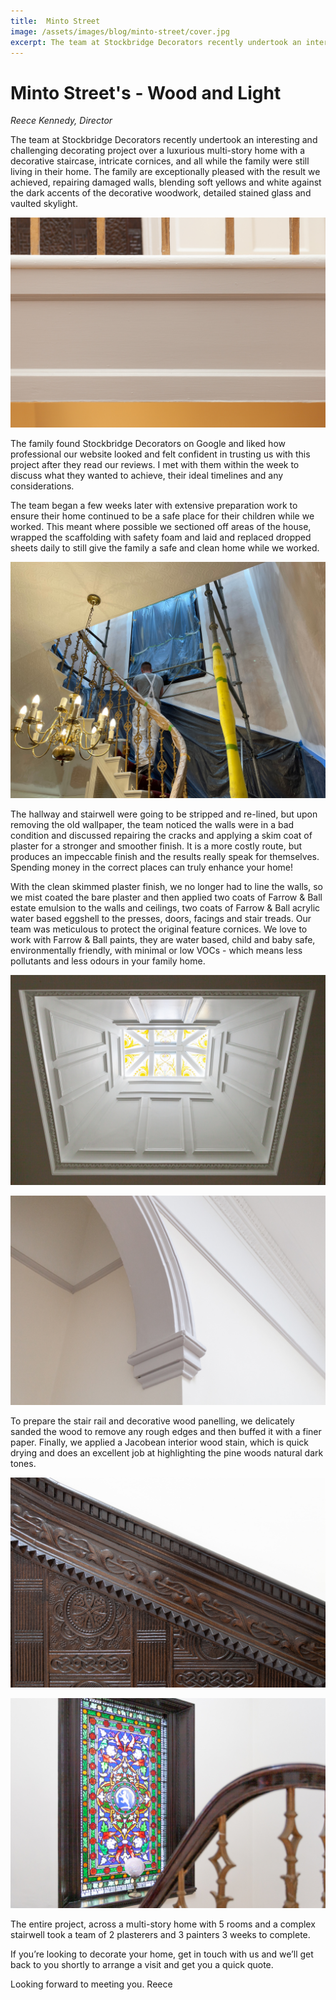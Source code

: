 ```yaml
---
title:  Minto Street
image: /assets/images/blog/minto-street/cover.jpg
excerpt: The team at Stockbridge Decorators recently undertook an interesting and challenging decorating project over a luxurious multi-story home with a decorative staircase, intricate cornices, and all while the family were still living in their home.
---
```


# Minto Street's - Wood and Light

*Reece Kennedy, Director*

The team at Stockbridge Decorators recently undertook an interesting and challenging decorating project over a luxurious multi-story home with a decorative staircase, intricate cornices, and all while the family were still living in their home. The family are exceptionally pleased with the result we achieved, repairing damaged walls, blending soft yellows and white against the dark accents of the decorative woodwork, detailed stained glass and vaulted skylight.

![](/assets/images/blog/minto-street/colours.jpg)

The family found Stockbridge Decorators on Google and liked how professional our website looked and felt confident in trusting us with this project after they read our reviews. I met with them within the week to discuss what they wanted to achieve, their ideal timelines and any considerations.

The team began a few weeks later with extensive preparation work to ensure their home continued to be a safe place for their children while we worked. This meant where possible we sectioned off areas of the house, wrapped the scaffolding with safety foam and laid and replaced dropped sheets daily to still give the family a safe and clean home while we worked.

![](/assets/images/blog/minto-street/stair_during.jpg)

The hallway and stairwell were going to be stripped and re-lined, but upon removing the old wallpaper, the team noticed the walls were in a bad condition and discussed repairing the cracks and applying a skim coat of plaster for a stronger and smoother finish. It is a more costly route, but produces an impeccable finish and the results really speak for themselves. Spending money in the correct places can truly enhance your home!

With the clean skimmed plaster finish, we no longer had to line the walls, so we mist coated the bare plaster and then applied two coats of Farrow & Ball estate emulsion to the walls and ceilings, two coats of Farrow & Ball acrylic water based eggshell to the presses, doors, facings and stair treads. Our team was meticulous to protect the original feature cornices. We love to work with Farrow & Ball paints, they are water based, child and baby safe, environmentally friendly, with minimal or low VOCs - which means less pollutants and less odours in your family home.

![](/assets/images/blog/minto-street/skylight_done.jpg)

![](/assets/images/blog/minto-street/details.jpg)

To prepare the stair rail and decorative wood panelling, we delicately sanded the wood to remove any rough edges and then buffed it with a finer paper. Finally, we applied a Jacobean interior wood stain, which is quick drying and does an excellent job at highlighting the pine woods natural dark tones.

![](/assets/images/blog/minto-street/stair_done_1.jpg)

![](/assets/images/blog/minto-street/stair_done_2.jpg)

The entire project, across a multi-story home with 5 rooms and a complex stairwell took a team of 2 plasterers and 3 painters 3 weeks to complete.

If you’re looking to decorate your home, get in touch with us and we’ll get back to you shortly to arrange a visit and get you a quick quote.

Looking forward to meeting you.
Reece
